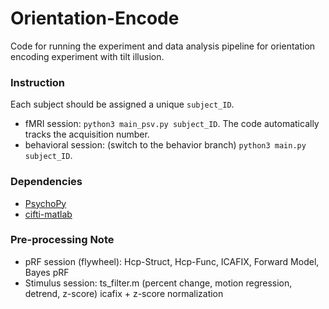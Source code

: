 # Orientation-Encode
Code for running the experiment and data analysis pipeline for orientation encoding experiment with tilt illusion.

### Instruction
Each subject should be assigned a unique `subject_ID`.
- fMRI session: `python3 main_psv.py subject_ID`.
The code automatically tracks the acquisition number.
- behavioral session: (switch to the behavior branch)
`python3 main.py subject_ID`.

### Dependencies
- [PsychoPy](https://www.psychopy.org/)
- [cifti-matlab](https://github.com/Washington-University/cifti-matlab)

### Pre-processing Note
- pRF session (flywheel): Hcp-Struct, Hcp-Func, ICAFIX, Forward Model, Bayes pRF
- Stimulus session:
ts_filter.m (percent change, motion regression, detrend, z-score)
icafix + z-score normalization